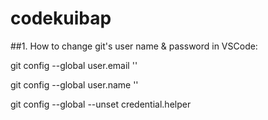 # codekuibap



##1. How to change git's user name & password in VSCode:

git config --global user.email '<git-commit-address>'

git config --global user.name '<git-commit-username>'

git config --global --unset credential.helper


